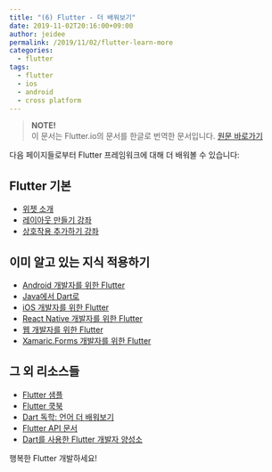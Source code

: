 ```yaml
---
title: "(6) Flutter - 더 배워보기"
date: 2019-11-02T20:16:00+09:00
author: jeidee
permalink: /2019/11/02/flutter-learn-more
categories:
  - flutter
tags:
  - flutter
  - ios
  - android
  - cross platform
---
```


> **NOTE!**  
> 이 문서는 Flutter.io의 문서를 한글로 번역한 문서입니다. [원문 바로가기](https://flutter.dev/docs/get-started/learn-more)

다음 페이지들로부터 Flutter 프레임워크에 대해 더 배워볼 수 있습니다:

## Flutter 기본

- [위젯 소개](https://flutter.dev/docs/development/ui/widgets-intro)
- [레이아웃 만들기 강좌](https://flutter.dev/docs/development/ui/layout/tutorial)
- [상호작용 추가하기 강좌](https://flutter.dev/docs/development/ui/interactive)

## 이미 알고 있는 지식 적용하기

- [Android 개발자를 위한 Flutter](https://flutter.dev/docs/get-started/flutter-for/android-devs)
- [Java에서 Dart로](https://codelabs.developers.google.com/codelabs/from-java-to-dart)
- [iOS 개발자를 위한 Flutter](https://flutter.dev/docs/get-started/flutter-for/ios-devs)
- [React Native 개발자를 위한 Flutter](https://flutter.dev/docs/get-started/flutter-for/react-native-devs)
- [웹 개발자를 위한 Flutter](https://flutter.dev/docs/get-started/flutter-for/web-devs)
- [Xamaric.Forms 개발자를 위한 Flutter](https://flutter.dev/docs/get-started/flutter-for/xamarin-forms-devs)

## 그 외 리소스들

- [Flutter 샘플](https://github.com/flutter/samples/blob/master/INDEX.md)
- [Flutter 쿡북](https://flutter.dev/docs/cookbook)
- [Dart 독학: 언어 더 배워보기](https://flutter.dev/docs/resources/bootstrap-into-dart)
- [Flutter API 문서](https://api.flutter.dev/)
- [Dart를 사용한 Flutter 개발자 양성소](https://www.appbrewery.co/p/flutter-development-bootcamp-with-dart)

행복한 Flutter 개발하세요!
